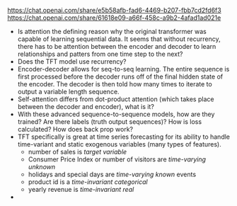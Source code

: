 https://chat.openai.com/share/e5b58afb-fad6-4469-b207-fbb7cd2fd6f3
https://chat.openai.com/share/61618e09-a66f-458c-a9b2-4afad1ad021e

- Is attention the defining reason why the original transformer was capable of learning sequential data. It seems that without recurrency, there has to be attention between the encoder and decoder to learn relationships and patters from one time step to the next?
- Does the TFT model use recurrency?
- Encoder-decoder allows for seq-to-seq learning. The entire sequence is first processed before the decoder runs off of the final hidden state of the encoder. The decoder is then told how many times to iterate to output a variable length sequence. 
- Self-attention differs from dot-product attention (which takes place between the decoder and encoder), what is it?
- With these advanced sequence-to-sequence models, how are they trained? Are there labels (truth output sequences)? How is loss calculated? How does back prop work?
- TFT specifically is great at time series forecasting for its ability to handle time-variant and static exogenous variables (many types of features). 
	- number of sales is *target variable*
	- Consumer Price Index or number of visitors are *time-varying unknown*
	- holidays and special days are *time-varying known* events
	- product id is a *time-invariant categorical*
	- yearly revenue is *time-invariant real*
- 